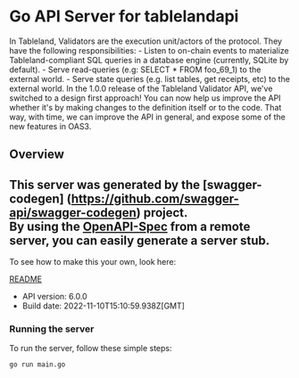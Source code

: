 # Go API Server for tablelandapi

In Tableland, Validators are the execution unit/actors of the protocol. They have the following responsibilities: - Listen to on-chain events to materialize Tableland-compliant SQL queries in a database engine (currently, SQLite by default). - Serve read-queries (e.g: SELECT * FROM foo_69_1) to the external world. - Serve state queries (e.g. list tables, get receipts, etc) to the external world.  In the 1.0.0 release of the Tableland Validator API, we've switched to a design first approach! You can now help us improve the API whether it's by making changes to the definition itself or to the code. That way, with time, we can improve the API in general, and expose some of the new features in OAS3.

## Overview
This server was generated by the [swagger-codegen]
(https://github.com/swagger-api/swagger-codegen) project.  
By using the [OpenAPI-Spec](https://github.com/OAI/OpenAPI-Specification) from a remote server, you can easily generate a server stub.  
-

To see how to make this your own, look here:

[README](https://github.com/swagger-api/swagger-codegen/blob/master/README.md)

- API version: 6.0.0
- Build date: 2022-11-10T15:10:59.938Z[GMT]


### Running the server
To run the server, follow these simple steps:

```
go run main.go
```

